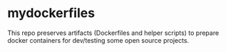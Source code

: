# mydockerfiles

This repo preserves artifacts (Dockerfiles and helper scripts) to prepare docker containers for dev/testing some open source projects.

